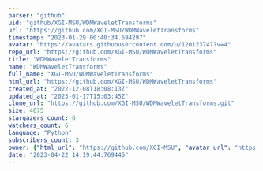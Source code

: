 ```yaml
---
parser: "github"
uid: "github/XGI-MSU/WDMWaveletTransforms"
url: "https://github.com/XGI-MSU/WDMWaveletTransforms"
timestamp: "2023-01-29 00:40:34.694297"
avatar: "https://avatars.githubusercontent.com/u/120123747?v=4"
repo_url: "https://github.com/XGI-MSU/WDMWaveletTransforms"
title: "WDMWaveletTransforms"
name: "WDMWaveletTransforms"
full_name: "XGI-MSU/WDMWaveletTransforms"
html_url: "https://github.com/XGI-MSU/WDMWaveletTransforms"
created_at: "2022-12-08T18:08:13Z"
updated_at: "2023-01-17T15:03:45Z"
clone_url: "https://github.com/XGI-MSU/WDMWaveletTransforms.git"
size: 4075
stargazers_count: 6
watchers_count: 6
language: "Python"
subscribers_count: 3
owner: {"html_url": "https://github.com/XGI-MSU", "avatar_url": "https://avatars.githubusercontent.com/u/120123747?v=4", "login": "XGI-MSU", "type": "Organization"}
date: "2023-04-22 14:19:44.769445"
---
```

